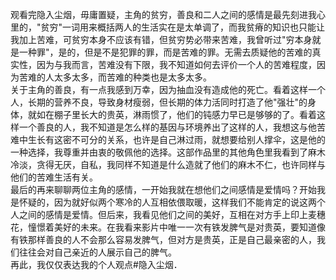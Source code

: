 
<BlogInfo id="1225" title="隐入尘烟" author="小格" pv=0 read_times=0 pre_cost_time=34 category="杂谈" tag_list="[]" create_time="2022.09.26 22:00:51.507209" update_time="2022.09.26 22:00:51" />

观看完隐入尘烟，毋庸置疑，主角的贫穷，善良和二人之间的感情是最先刻进我心里的，"贫穷"一词用来概括两人的生活实在是太单调了，而我贫瘠的知识也只能让我加上苦难，可贫穷本身不应该有错，但贫穷势必带来苦难，我曾听过"穷本身就是一种罪"，是的，但是不是犯罪的罪，而是苦难的罪。无需去质疑他的苦难的真实性，因为与我而言，苦难没有下限，我不知道如何去评价一个人的苦难程度，因为苦难的人太多太多，而苦难的种类也是太多太多。  
关于主角的善良，有一点我感到万幸，因为抽血没有造成他的死亡。看着这样一个人，长期的营养不良，导致身材瘦弱，但长期的体力活同时打造了他"强壮"的身体，就如在棚子里长大的贵英，淋雨惯了，他们的钝感力早已是够够的了。看着这样一个善良的人，我不知道是怎么样的基因与环境养出了这样的人，我想这与他苦难中生长有这密不可分的关系，也许是自己淋过雨，就想要给别人撑伞，这是他的一种选择，我尊重并由衷的敬佩他的选择。这部作品里的其他角色里我看到了麻木冷淡，贪得无厌，自私，我同样不知道是什么造就了他们的麻木不仁，也许同样与他们的苦难生活有关。  
最后的再来聊聊两位主角的感情，一开始我就在想他们之间感情是爱情吗？开始我是怀疑的，因为就好似两个寒冷的人互相依偎取暖，这样我们不能肯定的说这两个人之间的感情是爱情。但后来，我看见他们之间的美好，互相在对方手上印上麦穗花，憧憬着美好的未来。在我看来影片中唯一一次有铁发脾气是对贵英，要知道像有铁那样善良的人不会那么容易发脾气，但对方是贵英，正是自己最亲密的人，我们往往会对自己亲近的人展示自己的脾气。  
再此，我仅仅表达我的个人观点#隐入尘烟．


